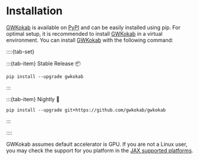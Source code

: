 # Installation

[GWKokab][GWKokab] is available on [PyPI][PyPI] and can be easily installed using pip. For optimal setup, it is recommended to install [GWKokab][GWKokab] in a virtual environment. You can install [GWKokab][GWKokab] with the following command:

::::{tab-set}

:::{tab-item} Stable Release 📦

```{code-block} bash
pip install --upgrade gwkokab
```

:::

:::{tab-item} Nightly 🍺

```{code-block} bash
pip install --upgrade git+https://github.com/gwkokab/gwkokab
```

:::

::::

GWKokab assumes default accelerator is GPU. If you are not a Linux user, you may check the support for you platform in the
[JAX supported platforms](https://docs.jax.dev/en/latest/installation.html#supported-platforms).

[GWKokab]: https://github.com/gwkokab/gwkokab
[PyPI]: https://pypi.org/project/gwkokab/
